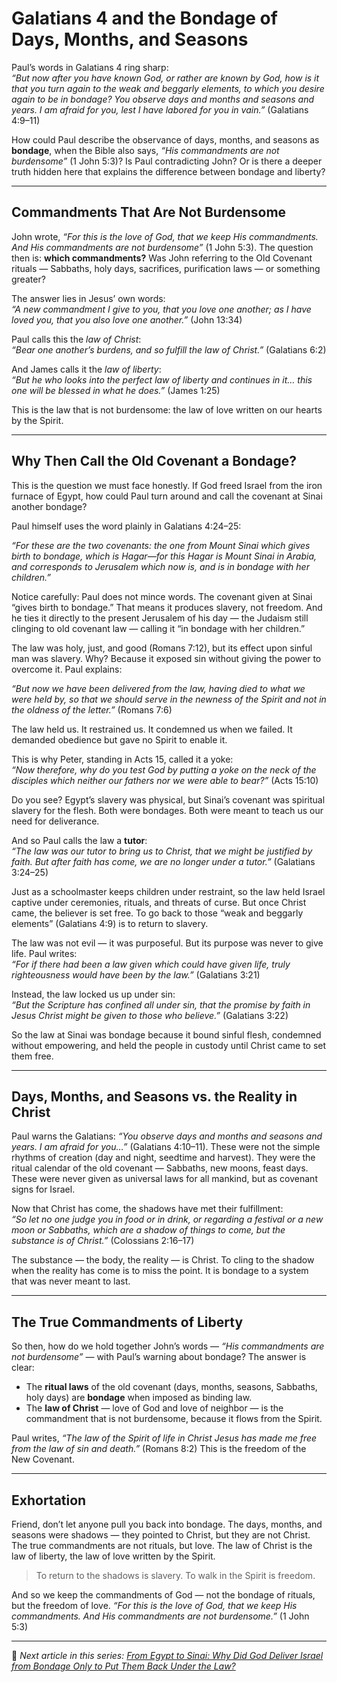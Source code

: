 # Galatians 4 and the Bondage of Days, Months, and Seasons

Paul’s words in Galatians 4 ring sharp:  
*“But now after you have known God, or rather are known by God, how is it that you turn again to the weak and beggarly elements, to which you desire again to be in bondage? You observe days and months and seasons and years. I am afraid for you, lest I have labored for you in vain.”* (Galatians 4:9–11)

How could Paul describe the observance of days, months, and seasons as **bondage**, when the Bible also says, *“His commandments are not burdensome”* (1 John 5:3)? Is Paul contradicting John? Or is there a deeper truth hidden here that explains the difference between bondage and liberty?

---

## Commandments That Are Not Burdensome

John wrote, *“For this is the love of God, that we keep His commandments. And His commandments are not burdensome”* (1 John 5:3). The question then is: **which commandments?** Was John referring to the Old Covenant rituals — Sabbaths, holy days, sacrifices, purification laws — or something greater?

The answer lies in Jesus’ own words:  
*“A new commandment I give to you, that you love one another; as I have loved you, that you also love one another.”* (John 13:34)

Paul calls this the *law of Christ*:  
*“Bear one another’s burdens, and so fulfill the law of Christ.”* (Galatians 6:2)

And James calls it the *law of liberty*:  
*“But he who looks into the perfect law of liberty and continues in it… this one will be blessed in what he does.”* (James 1:25)

This is the law that is not burdensome: the law of love written on our hearts by the Spirit.

---
## Why Then Call the Old Covenant a Bondage?

This is the question we must face honestly. If God freed Israel from the iron furnace of Egypt, how could Paul turn around and call the covenant at Sinai another bondage?  

Paul himself uses the word plainly in Galatians 4:24–25:  

*“For these are the two covenants: the one from Mount Sinai which gives birth to bondage, which is Hagar—for this Hagar is Mount Sinai in Arabia, and corresponds to Jerusalem which now is, and is in bondage with her children.”*  

Notice carefully: Paul does not mince words. The covenant given at Sinai “gives birth to bondage.” That means it produces slavery, not freedom. And he ties it directly to the present Jerusalem of his day — the Judaism still clinging to old covenant law — calling it “in bondage with her children.”  

The law was holy, just, and good (Romans 7:12), but its effect upon sinful man was slavery. Why? Because it exposed sin without giving the power to overcome it. Paul explains:  

*“But now we have been delivered from the law, having died to what we were held by, so that we should serve in the newness of the Spirit and not in the oldness of the letter.”* (Romans 7:6)  

The law held us. It restrained us. It condemned us when we failed. It demanded obedience but gave no Spirit to enable it.  

This is why Peter, standing in Acts 15, called it a yoke:  
*“Now therefore, why do you test God by putting a yoke on the neck of the disciples which neither our fathers nor we were able to bear?”* (Acts 15:10)  

Do you see? Egypt’s slavery was physical, but Sinai’s covenant was spiritual slavery for the flesh. Both were bondages. Both were meant to teach us our need for deliverance.  

And so Paul calls the law a **tutor**:  
*“The law was our tutor to bring us to Christ, that we might be justified by faith. But after faith has come, we are no longer under a tutor.”* (Galatians 3:24–25)  

Just as a schoolmaster keeps children under restraint, so the law held Israel captive under ceremonies, rituals, and threats of curse. But once Christ came, the believer is set free. To go back to those “weak and beggarly elements” (Galatians 4:9) is to return to slavery.  

The law was not evil — it was purposeful. But its purpose was never to give life. Paul writes:  
*“For if there had been a law given which could have given life, truly righteousness would have been by the law.”* (Galatians 3:21)  

Instead, the law locked us up under sin:  
*“But the Scripture has confined all under sin, that the promise by faith in Jesus Christ might be given to those who believe.”* (Galatians 3:22)  

So the law at Sinai was bondage because it bound sinful flesh, condemned without empowering, and held the people in custody until Christ came to set them free.  

---

## Days, Months, and Seasons vs. the Reality in Christ

Paul warns the Galatians: *“You observe days and months and seasons and years. I am afraid for you…”* (Galatians 4:10–11). These were not the simple rhythms of creation (day and night, seedtime and harvest). They were the ritual calendar of the old covenant — Sabbaths, new moons, feast days. These were never given as universal laws for all mankind, but as covenant signs for Israel.

Now that Christ has come, the shadows have met their fulfillment:  
*“So let no one judge you in food or in drink, or regarding a festival or a new moon or Sabbaths, which are a shadow of things to come, but the substance is of Christ.”* (Colossians 2:16–17)

The substance — the body, the reality — is Christ. To cling to the shadow when the reality has come is to miss the point. It is bondage to a system that was never meant to last.

---

## The True Commandments of Liberty

So then, how do we hold together John’s words — *“His commandments are not burdensome”* — with Paul’s warning about bondage? The answer is clear:  

- The **ritual laws** of the old covenant (days, months, seasons, Sabbaths, holy days) are **bondage** when imposed as binding law.  
- The **law of Christ** — love of God and love of neighbor — is the commandment that is not burdensome, because it flows from the Spirit.  

Paul writes, *“The law of the Spirit of life in Christ Jesus has made me free from the law of sin and death.”* (Romans 8:2) This is the freedom of the New Covenant.

---

## Exhortation

Friend, don’t let anyone pull you back into bondage. The days, months, and seasons were shadows — they pointed to Christ, but they are not Christ. The true commandments are not rituals, but love. The law of Christ is the law of liberty, the law of love written by the Spirit.  

> To return to the shadows is slavery. To walk in the Spirit is freedom.  

And so we keep the commandments of God — not the bondage of rituals, but the freedom of love. *“For this is the love of God, that we keep His commandments. And His commandments are not burdensome.”* (1 John 5:3)  

---

📌 *Next article in this series: [From Egypt to Sinai: Why Did God Deliver Israel from Bondage Only to Put Them Back Under the Law?](#)*
